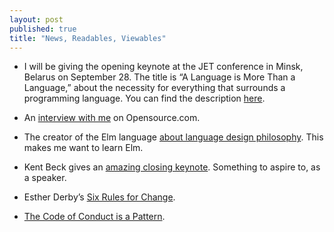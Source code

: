 ```yaml
---
layout: post
published: true
title: "News, Readables, Viewables"
---
```


-   I will be giving the opening keynote at the JET conference in Minsk, Belarus
    on September 28. The title is “A Language is More Than a Language,” about
    the necessity for everything that surrounds a programming language. You can
    find the description [here](<http://jetconf.by/bruce_eckel>).

-   An [interview with
    me](<https://opensource.com/life/15/7/interview-bruce-eckel-java>) on
    Opensource.com.

-   The creator of the Elm language [about language design
    philosophy](<https://www.youtube.com/watch?v=oYk8CKH7OhE>). This makes me
    want to learn Elm.

-   Kent Beck gives an [amazing closing
    keynote](<http://confreaks.tv/videos/railsconf2015-closing-keynote>).
    Something to aspire to, as a speaker.

-   Esther Derby’s [Six Rules for
    Change](<http://www.slideshare.net/estherderby/six-rulesforchangepdf>).

-   [The Code of Conduct is a
    Pattern](<http://www.reinventing-business.com/2015/07/the-code-of-conduct-is-pattern.html>).
